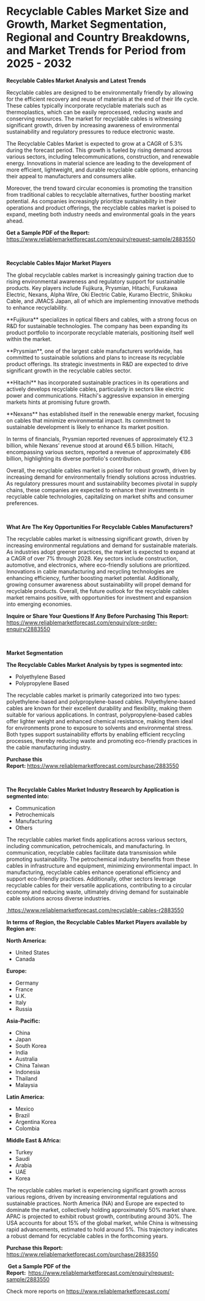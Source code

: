 <p><h1>Recyclable Cables Market Size and Growth, Market Segmentation, Regional and Country Breakdowns, and Market Trends for Period from 2025 -  2032</h1></p><p><strong>Recyclable Cables Market Analysis and Latest Trends</strong></p>
<p><p>Recyclable cables are designed to be environmentally friendly by allowing for the efficient recovery and reuse of materials at the end of their life cycle. These cables typically incorporate recyclable materials such as thermoplastics, which can be easily reprocessed, reducing waste and conserving resources. The market for recyclable cables is witnessing significant growth, driven by increasing awareness of environmental sustainability and regulatory pressures to reduce electronic waste.</p><p>The Recyclable Cables Market is expected to grow at a CAGR of 5.3% during the forecast period. This growth is fueled by rising demand across various sectors, including telecommunications, construction, and renewable energy. Innovations in material science are leading to the development of more efficient, lightweight, and durable recyclable cable options, enhancing their appeal to manufacturers and consumers alike.</p><p>Moreover, the trend toward circular economies is promoting the transition from traditional cables to recyclable alternatives, further boosting market potential. As companies increasingly prioritize sustainability in their operations and product offerings, the recyclable cables market is poised to expand, meeting both industry needs and environmental goals in the years ahead.</p></p>
<p><strong>Get a Sample PDF of the Report:&nbsp;</strong> <a href="https://www.reliablemarketforecast.com/enquiry/request-sample/2883550?utm_campaign=2603&utm_medium=2&utm_source=Github&utm_content=ia&utm_term=13032025&utm_id=recyclable-cables">https://www.reliablemarketforecast.com/enquiry/request-sample/2883550</a></p>
<p>&nbsp;</p>
<p><strong>Recyclable Cables Major Market Players</strong></p>
<p><p>The global recyclable cables market is increasingly gaining traction due to rising environmental awareness and regulatory support for sustainable products. Key players include Fujikura, Prysmian, Hitachi, Furukawa Electric, Nexans, Alpha Wire, Oki Electric Cable, Kuramo Electric, Shikoku Cable, and JMACS Japan, all of which are implementing innovative methods to enhance recyclability.</p><p>**Fujikura** specializes in optical fibers and cables, with a strong focus on R&D for sustainable technologies. The company has been expanding its product portfolio to incorporate recyclable materials, positioning itself well within the market.</p><p>**Prysmian**, one of the largest cable manufacturers worldwide, has committed to sustainable solutions and plans to increase its recyclable product offerings. Its strategic investments in R&D are expected to drive significant growth in the recyclable cables sector.</p><p>**Hitachi** has incorporated sustainable practices in its operations and actively develops recyclable cables, particularly in sectors like electric power and communications. Hitachi's aggressive expansion in emerging markets hints at promising future growth.</p><p>**Nexans** has established itself in the renewable energy market, focusing on cables that minimize environmental impact. Its commitment to sustainable development is likely to enhance its market position.</p><p>In terms of financials, Prysmian reported revenues of approximately €12.3 billion, while Nexans’ revenue stood at around €6.5 billion. Hitachi, encompassing various sectors, reported a revenue of approximately €86 billion, highlighting its diverse portfolio's contribution.</p><p>Overall, the recyclable cables market is poised for robust growth, driven by increasing demand for environmentally friendly solutions across industries. As regulatory pressures mount and sustainability becomes pivotal in supply chains, these companies are expected to enhance their investments in recyclable cable technologies, capitalizing on market shifts and consumer preferences.</p></p>
<p>&nbsp;</p>
<p><strong>What Are The Key Opportunities For Recyclable Cables Manufacturers?</strong></p>
<p><p>The recyclable cables market is witnessing significant growth, driven by increasing environmental regulations and demand for sustainable materials. As industries adopt greener practices, the market is expected to expand at a CAGR of over 7% through 2028. Key sectors include construction, automotive, and electronics, where eco-friendly solutions are prioritized. Innovations in cable manufacturing and recycling technologies are enhancing efficiency, further boosting market potential. Additionally, growing consumer awareness about sustainability will propel demand for recyclable products. Overall, the future outlook for the recyclable cables market remains positive, with opportunities for investment and expansion into emerging economies.</p></p>
<p><strong>Inquire or Share Your Questions If Any Before Purchasing This Report:</strong> <a href="https://www.reliablemarketforecast.com/enquiry/pre-order-enquiry/2883550?utm_campaign=2603&utm_medium=2&utm_source=Github&utm_content=ia&utm_term=13032025&utm_id=recyclable-cables">https://www.reliablemarketforecast.com/enquiry/pre-order-enquiry/2883550</a></p>
<p>&nbsp;</p>
<p><strong>Market Segmentation</strong></p>
<p><strong>The Recyclable Cables Market Analysis by types is segmented into:</strong></p>
<p><ul><li>Polyethylene Based</li><li>Polypropylene Based</li></ul></p>
<p><p>The recyclable cables market is primarily categorized into two types: polyethylene-based and polypropylene-based cables. Polyethylene-based cables are known for their excellent durability and flexibility, making them suitable for various applications. In contrast, polypropylene-based cables offer lighter weight and enhanced chemical resistance, making them ideal for environments prone to exposure to solvents and environmental stress. Both types support sustainability efforts by enabling efficient recycling processes, thereby reducing waste and promoting eco-friendly practices in the cable manufacturing industry.</p></p>
<p><strong>Purchase this Report:&nbsp;</strong><a href="https://www.reliablemarketforecast.com/purchase/2883550?utm_campaign=2603&utm_medium=2&utm_source=Github&utm_content=ia&utm_term=13032025&utm_id=recyclable-cables">https://www.reliablemarketforecast.com/purchase/2883550</a></p>
<p>&nbsp;</p>
<p><strong>The Recyclable Cables Market Industry Research by Application is segmented into:</strong></p>
<p><ul><li>Communication</li><li>Petrochemicals</li><li>Manufacturing</li><li>Others</li></ul></p>
<p><p>The recyclable cables market finds applications across various sectors, including communication, petrochemicals, and manufacturing. In communication, recyclable cables facilitate data transmission while promoting sustainability. The petrochemical industry benefits from these cables in infrastructure and equipment, minimizing environmental impact. In manufacturing, recyclable cables enhance operational efficiency and support eco-friendly practices. Additionally, other sectors leverage recyclable cables for their versatile applications, contributing to a circular economy and reducing waste, ultimately driving demand for sustainable cable solutions across diverse industries.</p></p>
<p><a href="https://www.reliablemarketforecast.com/recyclable-cables-r2883550?utm_campaign=2603&utm_medium=2&utm_source=Github&utm_content=ia&utm_term=13032025&utm_id=recyclable-cables">&nbsp;https://www.reliablemarketforecast.com/recyclable-cables-r2883550</a></p>
<p><strong>In terms of Region, the Recyclable Cables Market Players available by Region are:</strong></p>
<p>
    <p> <strong> North America: </strong>
        <ul>
            <li>United States</li>
            <li>Canada</li>
        </ul>
        </p> 
    <p> <strong> Europe: </strong>
        <ul>
            <li>Germany</li>
            <li>France</li>
            <li>U.K.</li>
            <li>Italy</li>
            <li>Russia</li>
        </ul>
        </p> 
    <p> <strong> Asia-Pacific: </strong>
        <ul>
            <li>China</li>
            <li>Japan</li>
            <li>South Korea</li>
            <li>India</li>
            <li>Australia</li>
            <li>China Taiwan</li>
            <li>Indonesia</li>
            <li>Thailand</li>
            <li>Malaysia</li>
        </ul>
        </p> 
    <p> <strong> Latin America: </strong>
        <ul>
            <li>Mexico</li>
            <li>Brazil</li>
            <li>Argentina Korea</li>
            <li>Colombia</li>
        </ul>
        </p> 
    <p> <strong> Middle East & Africa: </strong>
        <ul>
            <li>Turkey</li>
            <li>Saudi</li>
            <li>Arabia</li>
            <li>UAE</li>
            <li>Korea</li>
        </ul>
    </p>
    </p>
<p><p>The recyclable cables market is experiencing significant growth across various regions, driven by increasing environmental regulations and sustainable practices. North America (NA) and Europe are expected to dominate the market, collectively holding approximately 50% market share. APAC is projected to exhibit robust growth, contributing around 30%. The USA accounts for about 15% of the global market, while China is witnessing rapid advancements, estimated to hold around 5%. This trajectory indicates a robust demand for recyclable cables in the forthcoming years.</p></p>
<p><strong>Purchase this Report: </strong><a href="https://www.reliablemarketforecast.com/purchase/2883550?utm_campaign=2603&utm_medium=2&utm_source=Github&utm_content=ia&utm_term=13032025&utm_id=recyclable-cables">https://www.reliablemarketforecast.com/purchase/2883550</a></p>
<p>&nbsp;<strong>Get a Sample PDF of the Report:&nbsp;&nbsp;</strong><a href="https://www.reliablemarketforecast.com/enquiry/request-sample/2883550?utm_campaign=2603&utm_medium=2&utm_source=Github&utm_content=ia&utm_term=13032025&utm_id=recyclable-cables">https://www.reliablemarketforecast.com/enquiry/request-sample/2883550</a></p>
<p><strong></strong></p>
<p>Check more reports on <a href="https://www.reliablemarketforecast.com/?utm_campaign=2603&utm_medium=2&utm_source=Github&utm_content=ia&utm_term=13032025&utm_id=recyclable-cables">https://www.reliablemarketforecast.com/</a></p>
